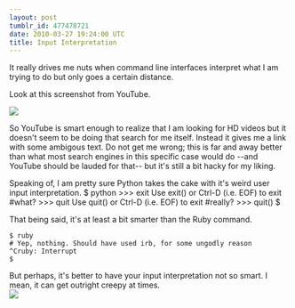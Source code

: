 ```yaml
---
layout: post
tumblr_id: 477478721
date: 2010-03-27 19:24:00 UTC
title: Input Interpretation
---
```


It really drives me nuts when command line interfaces interpret what I am trying to do but only goes a certain distance.

Look at this screenshot from YouTube.

<img src="http://media.tumblr.com/tumblr_kzyg75ZcWJ1qazj16.png"/>
<br/>

So YouTube is smart enough to realize that I am looking for HD videos but it doesn't seem to be doing that search for me itself. Instead it gives me a link with some ambigous text. Do not get me wrong; this is far and away better than what most search engines in this specific case would do --and YouTube should be lauded for that-- but it's still a bit hacky for my liking.

Speaking of, I am pretty sure Python takes the cake with it's weird user input interpretation.
    $ python
    >>> exit
    Use exit() or Ctrl-D (i.e. EOF) to exit #what?
    >>> quit
    Use quit() or Ctrl-D (i.e. EOF) to exit #really?
    >>> quit()
    $

That being said, it's at least a bit smarter than the Ruby command.


    $ ruby
    # Yep, nothing. Should have used irb, for some ungodly reason
    ^Cruby: Interrupt
    $

But perhaps, it's better to have your input interpretation not so smart. I mean, it can get outright creepy at times.
<br/>
<img src="http://media.tumblr.com/tumblr_kzygryaGSM1qazj16.png" />